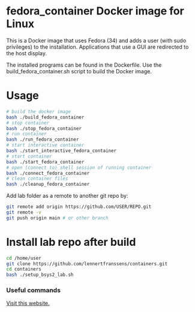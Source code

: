 # fedora_container Docker image for Linux
This is a Docker image that uses Fedora (34) and adds a user (with sudo privileges) to the installation. Applications that use a GUI are redirected to the host display.

The installed programs can be found in the Dockerfile. Use the build_fedora_container.sh script to build the Docker image.

# Usage
```bash
# build the docker image
bash ./build_fedora_container
# stop container
bash ./stop_fedora_container
# run container
bash ./run_fedora_container
# start interactive container
bash ./start_interactive_fedora_container
# start container
bash ./start_fedora_container
# open (connect to) shell session of running container
bash ./connect_fedora_container
# clean container files
bash ./cleanup_fedora_container
```

Add lab folder as a remote to another git repo by:
```bash
git remote add origin https://github.com/USER/REPO.git
git remote -v
git push origin main # or other branch
```

# Install lab repo after build
```bash
cd /home/user
git clone https://github.com/lennertfranssens/containers.git
cd containers
bash ./setup_bsys2_lab.sh
```

### Useful commands
[Visit this website.](https://linuxize.com/post/how-to-remove-docker-images-containers-volumes-and-networks/)
